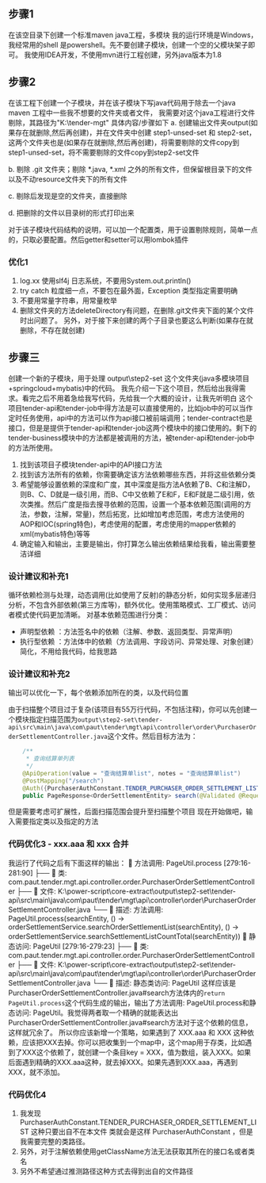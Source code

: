 ## 步骤1
在该空目录下创建一个标准maven java工程，多模块
我的运行环境是Windows，我经常用的shell 是powershell。先不要创建子模块，创建一个空的父模块架子即可。
我使用IDEA开发，不使用mvn进行工程创建，另外java版本为1.8
	
## 步骤2
在该工程下创建一个子模块，并在该子模块下写java代码用于除去一个java maven 工程中一些我不想要的文件夹或者文件，
我需要对这个java工程进行文件剔除，其路径为"K:\tender-mgt"
具体内容/步骤如下
a. 创建输出文件夹output(如果存在就删除,然后再创建)，并在文件夹中创建 step1-unsed-set  和 step2-set，这两个文件夹也是(如果存在就删除,然后再创建)，将需要剔除的文件copy到 step1-unsed-set，将不需要剔除的文件copy到step2-set文件


b. 剔除 .git 文件夹；剔除 *.java, *.xml 之外的所有文件，但保留根目录下的文件以及不动resource文件夹下的所有文件

c. 剔除后发现是空的文件夹，直接删除

d. 把删除的文件以目录树的形式打印出来

对于该子模块代码结构的说明，可以加一个配置类，用于设置剔除规则，简单一点的，只取必要配置。然后getter和setter可以用lombok插件

### 优化1
1. log.xx 使用slf4j 日志系统，不要用System.out.println()
2. try catch 粒度细一点，不要包在最外面，Exception 类型指定需要明确
3. 不要用常量字符串，用常量枚举
4. 删除文件夹的方法deleteDirectory有问题，在删除.git文件夹下面的某个文件时出问题了。
另外，对于接下来创建的两个子目录也要这么判断(如果存在就删除，不存在就创建)

## 步骤三
创建一个新的子模块，用于处理 output\step2-set 这个文件夹(java多模块项目+springcloud+mybatis)中的代码。
我先介绍一下这个项目，然后给出我得需求。看完之后不用着急给我写代码，先给我一个大概的设计，让我先听明白
这个项目tender-api和tender-job中得方法是可以直接使用的，比如job中的可以当作定时任务使用，api中的方法可以作为api接口被前端调用；tender-contract也是接口，但是是提供于tender-api和tender-job这两个模块中的接口使用的。剩下的tender-business模块中的方法都是被调用的方法，被tender-api和tender-job中的方法所使用。

1. 找到该项目子模块tender-api中的API接口方法
2. 找到该方法所有的依赖，你需要确定该方法依赖哪些东西，并将这些依赖分类
3. 希望能够设置依赖的深度和广度，其中深度是指方法A依赖了B、C和注解D，则B、C、D就是一级引用，而B、C中又依赖了E和F，E和F就是二级引用，依次类推。然后广度是指去搜寻依赖的范围，设置一个基本依赖范围(调用的方法，参数，注解，常量)，然后拓宽，比如增加考虑范围，考虑方法使用的AOP和IOC(spring特色)，考虑使用的配置，考虑使用的mapper依赖的xml(mybatis特色)等等
4. 确定输入和输出，主要是输出，你打算怎么输出依赖结果给我看，输出需要整洁详细

### 设计建议和补充1
循环依赖检测与处理，动态调用(比如使用了反射)的静态分析，如何实现多层递归分析，不包含外部依赖(第三方库等)，额外优化。使用策略模式、工厂模式、访问者模式使代码更加清晰。
对基本依赖范围进行分类：
- 声明型依赖 ：方法签名中的依赖（注解、参数、返回类型、异常声明）
- 执行型依赖 ：方法体中的依赖（方法调用、字段访问、异常处理、对象创建）
简化，不用给我代码，给我思路

### 设计建议和补充2
输出可以优化一下，每个依赖添加所在的类，以及代码位置

由于扫描整个项目过于复杂(该项目有55万行代码，不包括注释)，你可以先创建一个模块指定扫描范围为`output\step2-set\tender-api\src\main\java\com\paut\tender\mgt\api\controller\order\PurchaserOrderSettlementController.java`这个文件。然后目标方法为：
```java
    /**
     * 查询结算单列表
     */
    @ApiOperation(value = "查询结算单list", notes = "查询结算单list")
    @PostMapping("/search")
    @Auth({PurchaserAuthConstant.TENDER_PURCHASER_ORDER_SETTLEMENT_LIST, PurchaserAuthConstant.TENDER_PURCHASER_ORDER_SETTLEMENT_LIST_TOC})
    public PageResponse<OrderSettlementEntity> search(@Validated @RequestBody OrderSettlementSearchEntity searchEntity);
```
但是需要考虑可扩展性，后面扫描范围会提升至扫描整个项目
现在开始做吧，输入需要指定类以及指定的方法

### 代码优化3 - xxx.aaa 和 xxx 合并
我运行了代码之后有下面这样的输出：
  📁 方法调用: PageUtil.process [279:16-281:90]
    ├── 📄 类: com.paut.tender.mgt.api.controller.order.PurchaserOrderSettlementController
    ├── 📂 文件: K:\power-script\core-extract\output\step2-set\tender-api\src\main\java\com\paut\tender\mgt\api\controller\order\PurchaserOrderSettlementController.java
    └── 📝 描述: 方法调用: PageUtil.process(searchEntity, () -> orderSettlementService.searchOrderSettlementList(searchEntity), () -> orderSettlementService.searchSettlementListCountTotal(searchEntity))
  📁 静态访问: PageUtil [279:16-279:23]
    ├── 📄 类: com.paut.tender.mgt.api.controller.order.PurchaserOrderSettlementController
    ├── 📂 文件: K:\power-script\core-extract\output\step2-set\tender-api\src\main\java\com\paut\tender\mgt\api\controller\order\PurchaserOrderSettlementController.java
    └── 📝 描述: 静态类访问: PageUtil
这样应该是PurchaserOrderSettlementController.java#search方法体内的`return PageUtil.process`这个代码生成的输出，输出了方法调用: PageUtil.process和静态访问: PageUtil。我觉得两者取一个精确的就能表达出PurchaserOrderSettlementController.java#search方法对于这个依赖的信息，这样就冗余了。
所以你应该新增一个策略，如果遇到了 XXX.aaa 和 XXX 这种依赖，应该把XXX去掉。你可以把收集到一个map中，这个map用于存类，比如遇到了XXX这个依赖了，就创建一个条目key = XXX，值为数组，装入XXX。如果后面遇到精确的XXX.aaa这种，就去掉XXX。如果先遇到XXX.aaa，再遇到XXX，就不添加。

### 代码优化4
1. 我发现 PurchaserAuthConstant.TENDER_PURCHASER_ORDER_SETTLEMENT_LIST 这种只要出自不在本文件
类就会是这样 PurchaserAuthConstant ，但是我需要完整的类路径。
2. 另外，对于注解依赖使用getClassName方法无法获取其所在的接口名或者类名
3. 另外不希望通过推测路径这种方式去得到出自的文件路径